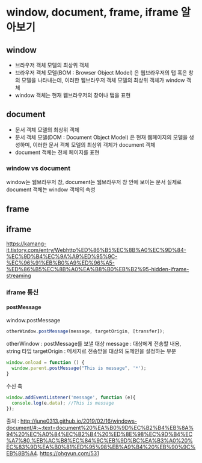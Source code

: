 # window, document, frame, iframe 알아보기 

## window
+ 브라우저 객체 모델의 최상위 객체
+ 브라우저 객체 모델(BOM : Browser Object Model) 은 웹브라우저의 탭 혹은 창의 모델을 나타내는데, 이러한 웹브라우저 객체 모델의 최상위 객체가 window 객체
+ window 객체는 현재 웹브라우저의 창이나 탭을 표현

## document
+ 문서 객체 모델의 최상위 객체
+ 문서 객체 모델(DOM : Document Object Model) 은 현재 웹페이지의 모델을 생성하며, 이러한 문서 객체 모델의 최상위 객체가 document 객체
+ document 객체는 전체 페이지를 표현

### window vs document 
window는 웹브라우저 창, document는 웹브라우저 창 안에 보이는 문서 
실제로 document 객체는 window 객체의 속성

## frame

## iframe
https://kamang-it.tistory.com/entry/Webhttp%ED%86%B5%EC%8B%A0%EC%9D%84-%EC%9D%B4%EC%9A%A9%ED%95%9C-%EC%96%91%EB%B0%A9%ED%96%A5-%ED%86%B5%EC%8B%A0%EA%B8%B0%EB%B2%95-hidden-iframe-streaming

### iframe 통신
#### postMessage
window.postMessage
``` javascript
otherWindow.postMessage(message, targetOrigin, [transfer]);
```
otherWindow : postMessage를 보낼 대상
message : 대상에게 전송할 내용, string 타입 
targetOrigin : 메세지르 전송받을 대상의 도메인을 설정하는 부분


``` javascript
window.onload = function () {
  window.parent.postMessage("This is message", '*');
}
```

수신 측
``` javascript
window.addEventListener('message', function (e){
  console.log(e.data); //This is message
});
```


출처 : http://june0313.github.io/2019/02/16/windows-document/#:~:text=document%20%EA%B0%9D%EC%B2%B4%EB%8A%94%20%EC%A0%84%EC%B2%B4%20%ED%8E%98%EC%9D%B4%EC%A7%80,%EB%AC%B8%EC%84%9C%EB%9D%BC%EA%B3%A0%20%EC%83%9D%EA%B0%81%ED%95%98%EB%A9%B4%20%EB%90%9C%EB%8B%A4.
https://ohgyun.com/531 
